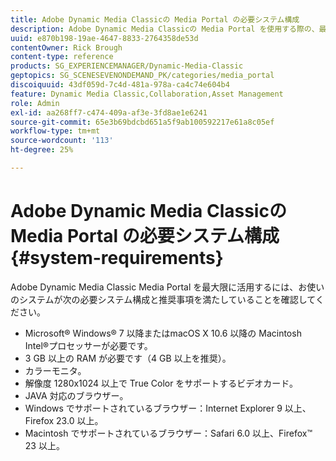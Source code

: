 ```yaml
---
title: Adobe Dynamic Media Classicの Media Portal の必要システム構成
description: Adobe Dynamic Media Classicの Media Portal を使用する際の、最適なエクスペリエンスを実現するための必要システム構成について説明します。
uuid: e870b198-19ae-4647-8833-2764358de53d
contentOwner: Rick Brough
content-type: reference
products: SG_EXPERIENCEMANAGER/Dynamic-Media-Classic
geptopics: SG_SCENESEVENONDEMAND_PK/categories/media_portal
discoiquuid: 43df059d-7c4d-481a-978a-ca4c74e604b4
feature: Dynamic Media Classic,Collaboration,Asset Management
role: Admin
exl-id: aa268ff7-c474-409a-af3e-3fd8ae1e6241
source-git-commit: 65e3b69bdcbd651a5f9ab100592217e61a8c05ef
workflow-type: tm+mt
source-wordcount: '113'
ht-degree: 25%

---
```


# Adobe Dynamic Media Classicの Media Portal の必要システム構成 {#system-requirements}

Adobe Dynamic Media Classic Media Portal を最大限に活用するには、お使いのシステムが次の必要システム構成と推奨事項を満たしていることを確認してください。

* Microsoft® Windows® 7 以降またはmacOS X 10.6 以降の Macintosh Intel®プロセッサーが必要です。
* 3 GB 以上の RAM が必要です（4 GB 以上を推奨）。
* カラーモニタ。
* 解像度 1280x1024 以上で True Color をサポートするビデオカード。
* JAVA 対応のブラウザー。
* Windows でサポートされているブラウザー：Internet Explorer 9 以上、Firefox 23.0 以上。
* Macintosh でサポートされているブラウザー：Safari 6.0 以上、Firefox™ 23 以上。
